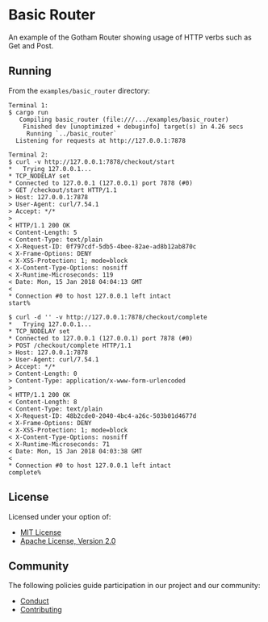 # Basic Router

An example of the Gotham Router showing usage of HTTP verbs such as Get and Post.

## Running

From the `examples/basic_router` directory:

```
Terminal 1:
$ cargo run
   Compiling basic_router (file:///.../examples/basic_router)
    Finished dev [unoptimized + debuginfo] target(s) in 4.26 secs
     Running `../basic_router`
  Listening for requests at http://127.0.0.1:7878

Terminal 2:
$ curl -v http://127.0.0.1:7878/checkout/start
*   Trying 127.0.0.1...
* TCP_NODELAY set
* Connected to 127.0.0.1 (127.0.0.1) port 7878 (#0)
> GET /checkout/start HTTP/1.1
> Host: 127.0.0.1:7878
> User-Agent: curl/7.54.1
> Accept: */*
>
< HTTP/1.1 200 OK
< Content-Length: 5
< Content-Type: text/plain
< X-Request-ID: 0f797cdf-5db5-4bee-82ae-ad8b12ab870c
< X-Frame-Options: DENY
< X-XSS-Protection: 1; mode=block
< X-Content-Type-Options: nosniff
< X-Runtime-Microseconds: 119
< Date: Mon, 15 Jan 2018 04:04:13 GMT
<
* Connection #0 to host 127.0.0.1 left intact
start%

$ curl -d '' -v http://127.0.0.1:7878/checkout/complete
*   Trying 127.0.0.1...
* TCP_NODELAY set
* Connected to 127.0.0.1 (127.0.0.1) port 7878 (#0)
> POST /checkout/complete HTTP/1.1
> Host: 127.0.0.1:7878
> User-Agent: curl/7.54.1
> Accept: */*
> Content-Length: 0
> Content-Type: application/x-www-form-urlencoded
>
< HTTP/1.1 200 OK
< Content-Length: 8
< Content-Type: text/plain
< X-Request-ID: 48b2cde0-2040-4bc4-a26c-503b01d4677d
< X-Frame-Options: DENY
< X-XSS-Protection: 1; mode=block
< X-Content-Type-Options: nosniff
< X-Runtime-Microseconds: 71
< Date: Mon, 15 Jan 2018 04:03:38 GMT
<
* Connection #0 to host 127.0.0.1 left intact
complete%
```

## License

Licensed under your option of:

* [MIT License](../../LICENSE-MIT)
* [Apache License, Version 2.0](../../LICENSE-APACHE)

## Community

The following policies guide participation in our project and our community:

* [Conduct](../../CONDUCT.md)
* [Contributing](../../CONTRIBUTING.md)
